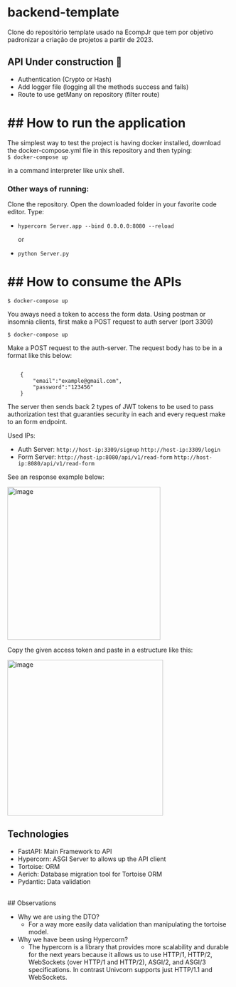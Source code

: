 # backend-template

Clone do repositório template usado na EcompJr que tem por objetivo padronizar a criação de projetos a partir de 2023.

## API Under construction 🚧

- Authentication (Crypto or Hash)
- Add logger file (logging all the methods success and fails)
- Route to use getMany on repository (filter route)

<h1>## How to run the application</h1>
The simplest way to test the project is having docker installed, download the docker-compose.yml file in this repository and then typing:<br>
<code>$ docker-compose up</code><br>
<p>in a command interpreter like unix shell. </p>
<h3>Other ways of running:</h3>
<p>Clone the repository. Open the downloaded folder in your favorite code editor. Type:</p>
<ul>
    <li><code>hypercorn Server.app --bind 0.0.0.0:8080 --reload</code><br><p>or</p></li>
    <li><code>python Server.py</code></li>
</ul>

<h1>## How to consume the APIs</h1>
<code>$ docker-compose up</code><br>
<p>You aways need a token to access the form data. Using postman or insomnia clients, first make a POST request to auth server (port 3309) </p>
<code>$ docker-compose up</code><br>
<p>Make a POST request to the auth-server. The request body has to be in a format like this below:</p>
<code>
    {
    	"email":"example@gmail.com",
    	"password":"123456"
    }
</code>
<p>The server then sends back 2 types of JWT tokens to be used to pass authorization test that guaranties security in each and every request make to an form endpoint.</p>

<p>Used IPs:</p>
<ul>
    <li>
        Auth Server:
            <code>http://host-ip:3309/signup</code>
            <code>http://host-ip:3309/login</code>
    </li>
    <li>
        Form Server:
            <code>http://host-ip:8080/api/v1/read-form</code>
            <code>http://host-ip:8080/api/v1/read-form</code>
    </li>
</ul>
<p>See an response example below:</p>
<img width="344" alt="image" src="https://github.com/AnesioSousa/ecompJR2023.2/assets/39014361/5986ba1b-1f7c-460e-80bc-77dee7b33ee3">
<p>Copy the given access token and paste in a estructure like this:</p>
<img width="350" alt="image" src="https://github.com/AnesioSousa/ecompJR2023.2/assets/39014361/f5f72c98-8c4a-4454-b941-bc72ea422465">

## Technologies
- FastAPI: Main Framework to API
- Hypercorn: ASGI Server to allows up the API client
- Tortoise: ORM
- Aerich: Database migration tool for Tortoise ORM
- Pydantic: Data validation
<br>
## Observations

- Why we are using the DTO?
  - For a way more easily data validation than manipulating the tortoise model.
- Why we have been using Hypercorn?
  - The hypercorn is a library that provides more scalability and durable for the next years because it allows us to use HTTP/1, HTTP/2, WebSockets (over HTTP/1 and HTTP/2), ASGI/2, and ASGI/3 specifications.
    In contrast Univcorn supports just HTTP/1.1 and WebSockets.
